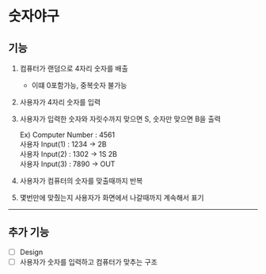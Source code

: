 숫자야구
===========
## 기능
1. 컴퓨터가 랜덤으로 4자리 숫자를 배출
    * 이떄 0포함가능, 중복숫자 불가능
2. 사용자가 4자리 숫자를 입력
3. 사용자가 입력한 숫자와 자릿수까지 맞으면 S, 숫자만 맞으면 B을 출력

    Ex) Computer Number : 4561   
        사용자 Input(1) : 1234 -> 2B    
        사용자 Input(2) : 1302 -> 1S 2B    
        사용자 Input(3) : 7890 -> OUT

        
4. 사용자가 컴퓨터의 숫자를 맞출때까지 반복
5. 몇번만에 맞췄는지 사용자가 화면에서 나갈때까지 계속해서 표기
-------
## 추가 기능
- [ ] Design
- [ ] 사용자가 숫자를 입력하고 컴퓨터가 맞추는 구조